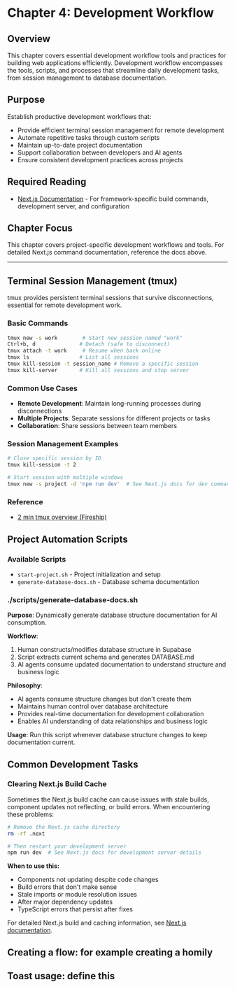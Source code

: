 # Chapter 4: Development Workflow

## Overview

This chapter covers essential development workflow tools and practices for building web applications efficiently. Development workflow encompasses the tools, scripts, and processes that streamline daily development tasks, from session management to database documentation.

## Purpose

Establish productive development workflows that:
- Provide efficient terminal session management for remote development
- Automate repetitive tasks through custom scripts
- Maintain up-to-date project documentation
- Support collaboration between developers and AI agents
- Ensure consistent development practices across projects

## Required Reading

- [Next.js Documentation](../docs/nextjs/) - For framework-specific build commands, development server, and configuration

## Chapter Focus

This chapter covers project-specific development workflows and tools. For detailed Next.js command documentation, reference the docs above.

---

## Terminal Session Management (tmux)

tmux provides persistent terminal sessions that survive disconnections, essential for remote development work.

### Basic Commands
```bash
tmux new -s work        # Start new session named "work"
Ctrl+b, d              # Detach (safe to disconnect)
tmux attach -t work     # Resume when back online
tmux ls                # List all sessions
tmux kill-session -t session_name # Remove a specific session
tmux kill-server       # Kill all sessions and stop server
```

### Common Use Cases
- **Remote Development**: Maintain long-running processes during disconnections
- **Multiple Projects**: Separate sessions for different projects or tasks
- **Collaboration**: Share sessions between team members

### Session Management Examples
```bash
# Close specific session by ID
tmux kill-session -t 2

# Start session with multiple windows
tmux new -s project -d 'npm run dev'  # See Next.js docs for dev command details
```

### Reference
- [2 min tmux overview (Fireship)](https://www.youtube.com/watch?v=vtB1J_zCv8I)

## Project Automation Scripts

### Available Scripts
- `start-project.sh` - Project initialization and setup
- `generate-database-docs.sh` - Database schema documentation

### ./scripts/generate-database-docs.sh

**Purpose**: Dynamically generate database structure documentation for AI consumption.

**Workflow**: 
1. Human constructs/modifies database structure in Supabase
2. Script extracts current schema and generates DATABASE.md
3. AI agents consume updated documentation to understand structure and business logic

**Philosophy**: 
- AI agents consume structure changes but don't create them
- Maintains human control over database architecture
- Provides real-time documentation for development collaboration
- Enables AI understanding of data relationships and business logic

**Usage**: Run this script whenever database structure changes to keep documentation current.

## Common Development Tasks

### Clearing Next.js Build Cache
Sometimes the Next.js build cache can cause issues with stale builds, component updates not reflecting, or build errors. When encountering these problems:

```bash
# Remove the Next.js cache directory
rm -rf .next

# Then restart your development server
npm run dev  # See Next.js docs for development server details
```

**When to use this:**
- Components not updating despite code changes
- Build errors that don't make sense
- Stale imports or module resolution issues
- After major dependency updates
- TypeScript errors that persist after fixes

For detailed Next.js build and caching information, see [Next.js documentation](../docs/nextjs/).

## Creating a flow: for example creating a homily

## Toast usage: define this